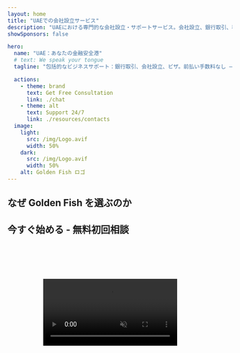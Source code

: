 ```yaml
---
layout: home
title: "UAEでの会社設立サービス"
description: "UAEにおける専門的な会社設立・サポートサービス。会社設立、銀行取引、税務、法務、ビザソリューションを提供。ビジネスの夢を実現します。"
showSponsors: false

hero:
  name: "UAE：あなたの金融安全港"
  # text: We speak your tongue
  tagline: "包括的なビジネスサポート：銀行取引、会社設立、ビザ。前払い手数料なし – 承認後のみ支払い。"

  actions:
    - theme: brand
      text: Get Free Consultation
      link: ./chat
    - theme: alt
      text: Support 24/7
      link: ./resources/contacts
  image:
    light:
      src: /img/Logo.avif
      width: 50%
    dark:
      src: /img/Logo.avif
      width: 50%
    alt: Golden Fish ロゴ
---
```


<FeatureCards :features="[
  {
    title: '銀行口座開設',
    details: 'UAEの信頼できる銀行で、ビジネスまたは個人の銀行口座を簡単に開設。',
    items: [
      '法人口座開設の承認を保証',
      '90%の成功率',
      '**前払い手数料なし** - 承認後のみ支払い',
    ],
    linkText: 'Read More',
    link: './uae-business/offer/banking/',
    icon: {
      light: '/img/iStock-2153786564.avif',
      dark: '/img/iStock-2166793628.avif',
      alt: '銀行サービス'
    }
  },
  {
    title: 'Golden Visa & 居住権',
    details: 'スムーズな申請プロセスで長期居住のためのUAE **Golden Visa** を取得。',
    items: [
      '**6ヶ月ごとのUAE入国不要**',
      '98%の成功率',
      '**前払い手数料なし** - 承認後のみ支払い',
    ],
    linkText: 'Read More',
    link: './uae-business/offer/golden-visa/',
    icon: {
      light: '/img/iStock-1312241253.avif',
      dark: '/img/ILONMASKID.webp',
      alt: 'ビザサービス'
    }
  },
  {
    title: '会社設立ガイド',
    details: 'Free Zone、オフショア、Mainland、支店での会社設立の完全ガイド。',
    items: [
      'Free ZoneとMainlandで**100%外国人所有**が可能',
      '低税率 - 法人税9%のみ',
      '為替管理なし - 簡単な資本送金',
    ],
    linkText: 'Read More',
    link: './uae-business/company-registration/overview',
    icon: {
      light: '/img/iStock-2051326997.avif',
      dark: '/img/iStock-1448478309.jpg',
      alt: '会社設立ガイド'
    }
  },
]" />

<FeatureCards :features="[
  {
    title: 'コンプライアンスサービス',
    details: '当社の専門家が、ESRレポートやUBO申告を含むUAEの複雑な規制要件をサポートします。',
    items: [],
    linkText: 'Read More',
    link: './uae-business/company-registration/ubo',
    icon: {
      light: '/img/iStock-1299393716.avif',
      dark: '/img/iStock-2149731304.avif',
      alt: 'コンプライアンスサービス'
    }
  },
  {
    title: '法人税 & VAT',
    details: '連邦税務局（FTA）との法人税とVAT義務の遵守を確実にする専門的なアドバイス。',
    items: [],
    linkText: 'Read More',
    link: './uae-business/company-registration/accounting-legal',
    icon: {
      light: '/img/iStock-1018285934.avif',
      dark: '/img/iStock-584576538.avif',
      alt: '税務サービス'
    }
  },
  {
    title: '法務サービス',
    details: '法務チームがM&A、企業再編、資金調達、紛争解決に関するUAEの法律についてアドバイス。',
    items: [],
    linkText: 'Read More',
    link: './uae-business/company-registration/Protect-Your-Business',
    icon: {
      light: '/img/iStock-650045508.avif',
      dark: '/img/iStock-1498627598.avif',
      alt: '法務サービス'
    }
  },
  {
    title: '会計 & 給与計算',
    details: '当社の会計士が、帳簿記帳、照合、給与計算、監査サポートを提供し、採用コストを削減します。',
    items: [],
    linkText: 'Read More',
    link: './resources/contacts',
    icon: {
      light: '/img/iStock-1022793868.avif',
      dark: '/img/iStock-1320130292.jpg',
      alt: '会計サービス'
    }
  },
]" />

## なぜ Golden Fish を選ぶのか

<BenefitsList :features="[
{
 icon: '💰',
 title: '成功報酬制',
 text: '**前払い手数料なし - 承認後のみ支払い。** 隠れた費用のない完全な透明性。'
},
{
 icon: '🔄',
 title: '複数のソリューション',
 text: '国内外の銀行へのアクセス。主要な申請が却下された場合の代替オプション。'
},
{
 icon: '🏦',
 title: '銀行との関係',
 text: 'UAEおよび国際的な主要銀行との強力なパートナーシップ。承認の可能性を最大化するための複数の銀行への申請。'
},
{
 icon: '📊',
 title: '完全なマネジメント',
 text: '書類作成から口座開設まで一貫したサポート、週次の進捗報告、銀行との直接的なコミュニケーション。'
},
{
 icon: '📝',
 title: 'プロフェッショナルな書類作成',
 text: '当社のチームが包括的なビジネスプランを作成し、すべてのコンプライアンス書類を処理します。'
},
{
 icon: '🤝',
 title: '継続的なサポート',
 text: '口座開設後も、銀行取引とコンプライアンス要件に関する継続的なサポートを提供します。'
}
]" />

## 今すぐ始める - 無料初回相談

<div id="contact-form"></div>

<video  autoplay muted playsinline style="padding: 80px" >
  <source src="/img/iStock-2185906461.mp4" type="video/mp4">
</video>

<ContactFormModal formName="Home page" buttonText="無料相談を受ける" 
:services="['📝 Company registration', '🏧 Opening bank accounts', '🪪 EID & Golden Visa', 'Other Services']"/>

<!-- <br>

# 成功事例

<br>

<ImageGrid :images="[
  { src: '/img/iStock-1945498989.avif', href: './immigration.md', alt: 'UAEの移民' },
  { src: '/img/iStock-1965736217.avif', href: './immigration.md', alt: 'UAEの移民' },
]"/> -->